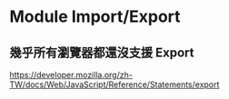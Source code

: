 # Module Import/Export


## 幾乎所有瀏覽器都還沒支援 Export

https://developer.mozilla.org/zh-TW/docs/Web/JavaScript/Reference/Statements/export
